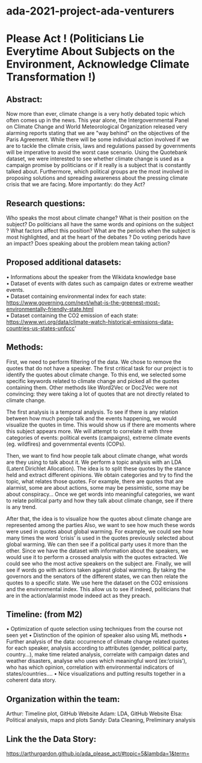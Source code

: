 # ada-2021-project-ada-venturers

# Please Act ! (Politicians Lie Everytime About Subjects on the Environment, Acknowledge Climate Transformation !)

## Abstract:
Now more than ever, climate change is a very hotly debated topic which often comes up in the news. This year alone, the Intergovernmental Panel on Climate Change and World Meteorological Organization released very alarming reports stating that we are "way behind" on the objectives of the Paris Agreement. While there will be some individual action involved if we are to tackle the climate crisis, laws and regulations passed by governments will be imperative to avoid the worst case scenario. Using the Quotebank dataset, we were interested to see whether climate change is used as a campaign promise by politicians or if it really is a subject that is constantly talked about. Furthermore, which political groups are the most involved in proposing solutions and spreading awareness about the pressing climate crisis that we are facing. More importantly: do they Act?
## Research questions: 
Who speaks the most about climate change? What is their position on the subject? Do politicians all have the same words and opinions on the subject ? What factors affect this position? What are the periods when the subject is most highlighted, and at the heart of the debates ? Do voting periods have an impact? Does speaking about the problem mean taking action?
## Proposed additional datasets:
•	Informations about the speaker from the Wikidata knowledge base   
•	Dataset of events with dates such as campaign dates or extreme weather events.   
•	Dataset containing environmental index for each state: https://www.governing.com/next/what-is-the-greenest-most-environmentally-friendly-state.html   
•	Dataset containing the CO2 emission of each state: https://www.wri.org/data/climate-watch-historical-emissions-data-countries-us-states-unfccc'  
## Methods:
First, we need to perform filtering of the data. We chose to remove the quotes that do not have a speaker. The first critical task for our project is to identify the quotes about climate change. To this end, we selected some specific keywords related to climate change and picked all the quotes containing them. Other methods like Word2Vec or Doc2Vec were not convincing: they were taking a lot of quotes that are not directly related to climate change. 

The first analysis is a temporal analysis. To see if there is any relation between how much people talk and the events happening, we would visualize the quotes in time. This would show us if there are moments where this subject appears more. We will attempt to correlate it with three categories of events:  political events (campaigns), extreme climate events (eg. wildfires) and governmental events (COPs).

Then, we want to find how people talk about climate change, what words are they using to talk about it. We perform a topic analysis with an LDA (Latent Dirichlet Allocation). The idea is to split these quotes by the stance held and extract different opinions. We obtain categories and try to find the topic, what relates those quotes. For example, there are quotes that are alarmist, some are about actions, some may be pessimistic, some may be about conspiracy… Once we get words into meaningful categories, we want to relate political party and how they talk about climate change, see if there is any trend. 

After that, the idea is to visualize how the quotes about climate change are represented among the parties
Also, we want to see how much these words were used in quotes about global warming. For example, we could see how many times the word ‘crisis’ is used in the quotes previously selected about global warming. We can then see if a political party uses it more than the other.
Since we have the dataset with information about the speakers, we would use it to perform a crossed analysis with the quotes extracted. We could see who the most active speakers on the subject are. 
Finally, we will see if words go with actions taken against global warming. By taking the governors and the senators of the different states, we can then relate the quotes to a specific state. We use here the dataset on the CO2 emissions and the environmental index. This allow us to see if indeed, politicians that are in the action/alarmist mode indeed act as they preach.

## Timeline: (from M2)
•	Optimization of quote selection using techniques from the course not seen yet
•	Distinction of the opinion of speaker also using ML methods
•	Further analysis of the data: occurrence of climate change related quotes for each speaker, analysis according to attributes (gender, political party, country…), make time related analysis, correlate with campaign dates and weather disasters, analyse who uses which meaningful word (ex:‘crisis’), who has which opinion, correlation with environmental indicators of states/countries....
•	Nice visualizations and putting results together in a coherent data story.
## Organization within the team: 
Arthur: Timeline plot, GitHub Website
Adam: LDA, GitHub Website
Elsa: Political analysis, maps and plots
Sandy: Data Cleaning, Preliminary analysis

## Link the the Data Story:
https://arthurgardon.github.io/ada_please_act/#topic=5&lambda=1&term=
